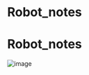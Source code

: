 # Robot_notes
# Robot_notes
![image](https://github.com/junqi047/Robot_notes/raw/master/img/idVender_and_idProduct.png)

